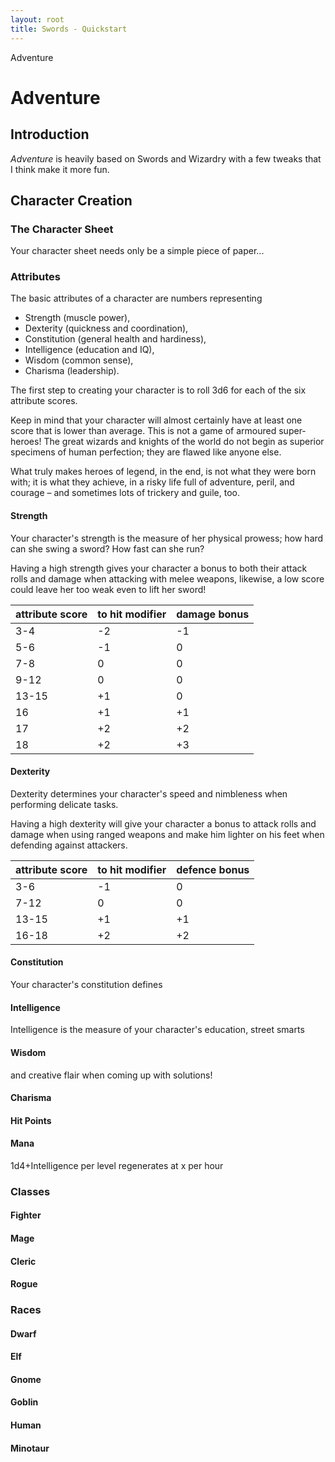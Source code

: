 ```yaml
---
layout: root
title: Swords - Quickstart
---
```


Adventure

# Adventure

## Introduction

*Adventure* is heavily based on Swords and Wizardry with a few tweaks that I think make it more fun.


## Character Creation

### The Character Sheet

Your character sheet needs only be a simple piece of paper...

### Attributes

The basic attributes of a character are numbers representing

- Strength (muscle power), 
- Dexterity (quickness and coordination), 
- Constitution (general health and hardiness), 
- Intelligence (education and IQ), 
- Wisdom (common sense),
- Charisma (leadership). 

The first step to creating your character is to roll 3d6 for each of the six attribute scores. 

Keep in mind that your character will almost certainly have at least one score that is lower than average. This is not a game of armoured super-heroes! The great wizards and knights of the world do not begin as superior specimens of human perfection; they are flawed like anyone else. 

What truly makes heroes of legend, in the end, is not what they were born with; it is what they achieve, in a risky life full of adventure, peril, and courage – and sometimes lots of trickery and guile, too.

#### Strength

Your character's strength is the measure of her physical prowess; how hard can she swing a sword? How fast can she run?

Having a high strength gives your character a bonus to both their attack rolls and damage when attacking with melee weapons, likewise, a low score could leave her too weak even to lift her sword!

| attribute score | to hit modifier | damage bonus |
| --------------- | --------------- | ------------ |
|       3-4       |       -2        |      -1      |
|       5-6       |       -1        |       0      |
|       7-8       |        0        |       0      |
|       9-12      |        0        |       0      |
|      13-15      |       +1        |       0      |
|       16        |       +1        |      +1      |
|       17        |       +2        |      +2      |
|       18        |       +2        |      +3      |


#### Dexterity

Dexterity determines your character's speed and nimbleness when performing delicate tasks.

Having a high dexterity will give your character a bonus to attack rolls and damage when using ranged weapons and make him lighter on his feet when defending against attackers.

| attribute score | to hit modifier | defence bonus |
| --------------- | --------------- | ------------- |
|       3-6       |       -1        |       0       |
|       7-12      |        0        |       0       |
|      13-15      |       +1        |      +1       |
|      16-18      |       +2        |      +2       |

#### Constitution

Your character's constitution defines


#### Intelligence

Intelligence is the measure of your character's education, street smarts 


#### Wisdom

and creative flair when coming up with solutions!


#### Charisma


#### Hit Points


#### Mana

1d4+Intelligence per level
regenerates at x per hour


### Classes

#### Fighter

#### Mage

#### Cleric

#### Rogue


### Races

#### Dwarf
#### Elf
#### Gnome
#### Goblin
#### Human
#### Minotaur
